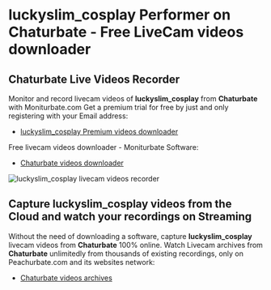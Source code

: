 # luckyslim_cosplay Performer on Chaturbate - Free LiveCam videos downloader

## Chaturbate Live Videos Recorder

Monitor and record livecam videos of **luckyslim_cosplay** from **Chaturbate** with Moniturbate.com
Get a premium trial for free by just and only registering with your Email address:
* [luckyslim_cosplay Premium videos downloader](https://moniturbate.com/request-demo-licence-key.html)

Free livecam videos downloader - Moniturbate Software:
* [Chaturbate videos downloader](https://moniturbate.com/moniturbate-download-software.html)

![luckyslim_cosplay livecam videos recorder](https://peachurnet.com/templates/moniturbate-software.png)


## Capture luckyslim_cosplay videos from the Cloud and watch your recordings on Streaming

Without the need of downloading a software, capture **luckyslim_cosplay** livecam videos from **Chaturbate** 100% online.
Watch Livecam archives from **Chaturbate** unlimitedly from thousands of existing recordings, only on Peachurbate.com and its websites network:
* [Chaturbate videos archives](https://peachurnet.com/)
